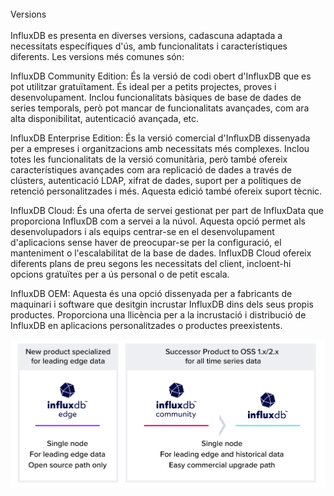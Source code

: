 <br>
Versions
<br>
<br>
InfluxDB es presenta en diverses versions, cadascuna adaptada a necessitats específiques d'ús, amb funcionalitats i característiques diferents. Les versions més comunes són:

InfluxDB Community Edition: És la versió de codi obert d'InfluxDB que es pot utilitzar gratuïtament. És ideal per a petits projectes, proves i desenvolupament. Inclou funcionalitats bàsiques de base de dades de series temporals, però pot mancar de funcionalitats avançades, com ara alta disponibilitat, autenticació avançada, etc.

InfluxDB Enterprise Edition: És la versió comercial d'InfluxDB dissenyada per a empreses i organitzacions amb necessitats més complexes. Inclou totes les funcionalitats de la versió comunitària, però també ofereix característiques avançades com ara replicació de dades a través de clústers, autenticació LDAP, xifrat de dades, suport per a polítiques de retenció personalitzades i més. Aquesta edició també ofereix suport tècnic.

InfluxDB Cloud: És una oferta de servei gestionat per part de InfluxData que proporciona InfluxDB com a servei a la núvol. Aquesta opció permet als desenvolupadors i als equips centrar-se en el desenvolupament d'aplicacions sense haver de preocupar-se per la configuració, el manteniment o l'escalabilitat de la base de dades. InfluxDB Cloud ofereix diferents plans de preu segons les necessitats del client, incloent-hi opcions gratuïtes per a ús personal o de petit escala.

InfluxDB OEM: Aquesta és una opció dissenyada per a fabricants de maquinari i software que desitgin incrustar InfluxDB dins dels seus propis productes. Proporciona una llicència per a la incrustació i distribució de InfluxDB en aplicacions personalitzades o productes preexistents.

![Historia](Imatges/versiones.png)
